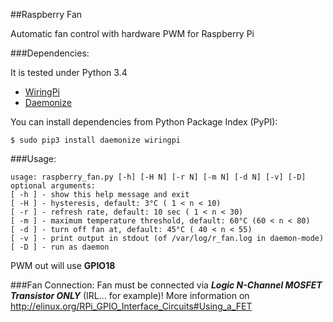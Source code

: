 ##Raspberry Fan

Automatic fan control with hardware PWM for Raspberry Pi

###Dependencies:

It is tested under Python 3.4

- [WiringPi](https://github.com/WiringPi/WiringPi-Python)
- [Daemonize](https://github.com/thesharp/daemonize)

You can install dependencies from Python Package Index (PyPI):

    $ sudo pip3 install daemonize wiringpi

###Usage:

    usage: raspberry_fan.py [-h] [-H N] [-r N] [-m N] [-d N] [-v] [-D]
    optional arguments:
    [ -h ] - show this help message and exit
    [ -H ] - hysteresis, default: 3°C ( 1 < n < 10) 
    [ -r ] - refresh rate, default: 10 sec ( 1 < n < 30)
    [ -m ] - maximum temperature threshold, default: 60°C (60 < n < 80)
    [ -d ] - turn off fan at, default: 45°C ( 40 < n < 55) 
    [ -v ] - print output in stdout (of /var/log/r_fan.log in daemon-mode)
    [ -D ] - run as daemon


PWM out will use **GPIO18**

###Fan Connection:
Fan must be connected via ***Logic N-Channel MOSFET Transistor ONLY*** (IRL... for example)!
More information on http://elinux.org/RPi_GPIO_Interface_Circuits#Using_a_FET
